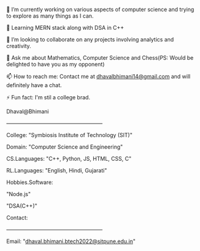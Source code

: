 🔭 I’m currently working on various aspects of computer science and trying to explore as many things as I can.

🌱 Learning MERN stack along with DSA in C++

👯 I’m looking to collaborate on any projects involving analytics and creativity.

💬 Ask me about Mathematics, Computer Science and Chess(PS: Would be delighted to have you as my opponent)

📫 How to reach me: Contact me at dhavalbhimani14@gmail.com and will definitely have a chat.

⚡ Fun fact: I'm stil a college brad.

Dhaval@Bhimani

——————————————————

College: "Symbiosis Institute of Technology (SIT)"

Domain: "Computer Science and Engineering"

CS.Languages: "C++, Python, JS, HTML, CSS, C"

RL.Languages: "English, Hindi, Gujarati"

Hobbies.Software:

"Node.js"

"DSA(C++)"

Contact:

——————————————————

Email: "dhaval.bhimani.btech2022@sitpune.edu.in"
<!---
DhavalBhimani44/DhavalBhimani44 is a ✨ special ✨ repository because its `README.md` (this file) appears on your GitHub profile.
You can click the Preview link to take a look at your changes.
--->
